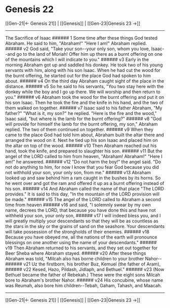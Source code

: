 # Genesis 22

[[Gen-21|← Genesis 21]] | [[Genesis]] | [[Gen-23|Genesis 23 →]]
***

The Sacrifice of Isaac ###### 1 Some time after these things God tested Abraham. He said to him, "Abraham!" "Here I am!" Abraham replied. ###### v2 God said, "Take your son--your only son, whom you love, Isaac--and go to the land of Moriah! Offer him up there as a burnt offering on one of the mountains which I will indicate to you." ###### v3 Early in the morning Abraham got up and saddled his donkey. He took two of his young servants with him, along with his son Isaac. When he had cut the wood for the burnt offering, he started out for the place God had spoken to him about. ###### v4 On the third day Abraham caught sight of the place in the distance. ###### v5 So he said to his servants, "You two stay here with the donkey while the boy and I go up there. We will worship and then return to you." ###### v6 Abraham took the wood for the burnt offering and put it on his son Isaac. Then he took the fire and the knife in his hand, and the two of them walked on together. ###### v7 Isaac said to his father Abraham, "My father?" "What is it, my son?" he replied. "Here is the fire and the wood," Isaac said, "but where is the lamb for the burnt offering?" ###### v8 "God will provide for himself the lamb for the burnt offering, my son," Abraham replied. The two of them continued on together. ###### v9 When they came to the place God had told him about, Abraham built the altar there and arranged the wood on it. Next he tied up his son Isaac and placed him on the altar on top of the wood. ###### v10 Then Abraham reached out his hand, took the knife, and prepared to slaughter his son. ###### v11 But the angel of the LORD called to him from heaven, "Abraham! Abraham!" "Here I am!" he answered. ###### v12 "Do not harm the boy!" the angel said. "Do not do anything to him, for now I know that you fear God because you did not withhold your son, your only son, from me." ###### v13 Abraham looked up and saw behind him a ram caught in the bushes by its horns. So he went over and got the ram and offered it up as a burnt offering instead of his son. ###### v14 And Abraham called the name of that place "The LORD provides." It is said to this day, "In the mountain of the LORD provision will be made." ###### v15 The angel of the LORD called to Abraham a second time from heaven ###### v16 and said, "I solemnly swear by my own name, decrees the LORD, that because you have done this and have not withheld your son, your only son, ###### v17 I will indeed bless you, and I will greatly multiply your descendants so that they will be as countless as the stars in the sky or the grains of sand on the seashore. Your descendants will take possession of the strongholds of their enemies. ###### v18 Because you have obeyed me, all the nations of the earth will pronounce blessings on one another using the name of your descendants." ###### v19 Then Abraham returned to his servants, and they set out together for Beer Sheba where Abraham stayed. ###### v20 After these things Abraham was told, "Milcah also has borne children to your brother Nahor-- ###### v21 Uz the firstborn, his brother Buz, Kemuel (the father of Aram), ###### v22 Kesed, Hazo, Pildash, Jidlaph, and Bethuel." ###### v23 (Now Bethuel became the father of Rebekah.) These were the eight sons Milcah bore to Abraham's brother Nahor. ###### v24 His concubine, whose name was Reumah, also bore him children--Tebah, Gaham, Tahash, and Maacah.

***
[[Gen-21|← Genesis 21]] | [[Genesis]] | [[Gen-23|Genesis 23 →]]
